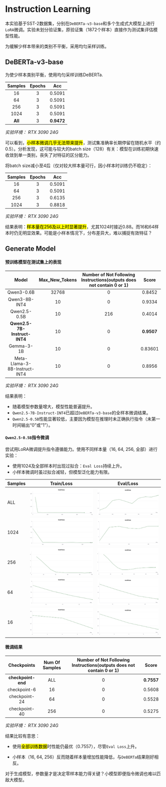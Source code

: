 # Instruction Learning

本实验基于SST-2数据集，分别在`DeBERTa-v3-base`和多个生成式大模型上进行`LoRA`微调。实验未划分验证集，原验证集（1872个样本）直接作为测试集评估模型性能。

为缓解少样本带来的类别不平衡，采用均匀采样训练。

## DeBERTa-v3-base

为使少样本类别平衡，使用均匀采样训练DeBERTa.

| Samples | Epochs |    Acc     |
| :-----: | :----: | :--------: |
|   16    |   3    |   0.5091   |
|   64    |   3    |   0.5091   |
|   256   |   3    |   0.5091   |
|  1024   |   3    |   0.5091   |
| **All** |   3    | **0.9472** |
*实验环境： RTX 3090 24G*

可以看到，<mark>小样本微调几乎无法带来提升</mark>，测试集准确率长期停留在随机水平（约0.5）。分析发现，这可能与较大的batch size（128）有关：模型在训练初期快速收敛到单一类别，丧失了对特征的区分能力。

将batch size减小至4后（仅对较大样本量可行，因小样本时训练仍不稳定）：

| Samples | Epochs |  Acc   |
| :-----: | :----: | :----: |
|   16    |   3    | 0.5091 |
|   64    |   3    | 0.5091 |
|   256   |   3    | 0.6135 |
|  1024   |   3    | 0.8818 |
*实验环境： RTX 3090 24G*

结果表明：<mark>样本量在256及以上时显著提升</mark>，尤其1024时接近0.88。而16和64样本时仍无明显效果。可能是小样本情况下，分布差异大，难以捕捉有效特征？

## Generate Model

#### 预训练模型在测试集上的表现

|             Model             | Max_New_Tokens | Number of Not Following Instructions(outputs does not contain 0 or 1) |   Score    |
| :---------------------------: | :------------: | :----------------------------------------------------------: | :--------: |
|          Qwen3-0.6B           |     32768      |                              0                               |   0.8452   |
|         Qwen3-8B-INT4         |       10       |                              0                               |   0.9334   |
|         Qwen2.5-0.5B          |       10       |                             216                              |   0.4014   |
| **Qwen2.5-7B-Instruct-INT4**  |       10       |                              0                               | **0.9507** |
|          Gemma-3-1B           |       10       |                              0                               |  0.83601   |
| Meta-Llama-3-8B-Instruct-INT4 |       10       |                              0                               |   0.8956   |
*实验环境： RTX 3090 24G*

结果表明：

- 随着模型参数量增大，模型性能普遍提升。
- `Qwen2.5-7B-Instruct-INT4`已超过`DeBERTa-v3-base`的全样本微调结果。
- `Qwen2.5-0.5B`性能显著较低，主要因为模型在推理时未正确执行指令（未第一时间输出“0”或“1”）。

#### `Qwen2.5-0.5B`指令微调

尝试用LoRA微调提升指令遵循能力。使用不同样本量（16, 64, 256, 全部）进行实验：

- 使用1024及全部样本时出现过拟合：`Eval Loss`持续上升。
- 小样本微调时虽过拟合减轻，但模型泛化能力有限。

| Samples |                          Train/Loss                          |                          Eval/Loss                           |
| ------- | :----------------------------------------------------------: | :----------------------------------------------------------: |
| ALL     | ![SwanLab-Chart_2025-7-4_13_23_30](./figures/SwanLab-Chart_2025-7-4_13_23_30.png) | ![](./figures/SwanLab-Chart_2025-7-4_13_23_38.png) |
| 1024    | ![SwanLab-Chart_2025-7-4_14_03_33](./figures/SwanLab-Chart_2025-7-4_14_03_33.png) | ![SwanLab-Chart_2025-7-4_14_04_08](./figures/SwanLab-Chart_2025-7-4_14_04_08.png) |
| 256     | ![SwanLab-Chart_2025-7-4_14_04_44](./figures/SwanLab-Chart_2025-7-4_14_04_44.png) | ![SwanLab-Chart_2025-7-4_14_05_01](./figures/SwanLab-Chart_2025-7-4_14_05_01.png) |
| 64      | ![SwanLab-Chart_2025-7-4_14_05_31](./figures/SwanLab-Chart_2025-7-4_14_05_31.png) | ![SwanLab-Chart_2025-7-4_14_05_46](./figures/SwanLab-Chart_2025-7-4_14_05_46.png) |
| 16      | ![SwanLab-Chart_2025-7-4_14_06_03](./figures/SwanLab-Chart_2025-7-4_14_06_03.png) | ![SwanLab-Chart_2025-7-4_14_06_19](./figures/SwanLab-Chart_2025-7-4_14_06_19.png) |

#### 微调结果

|    Checkpoints     | Num Of Samples | Number of Not Following Instructions(outputs does not contain 0 or 1) |   Score    |
| :----------------: | :------------: | :----------------------------------------------------------: | :--------: |
| **checkpoint-end** |      ALL       |                              0                               | **0.7557** |
|    checkpoint-6    |       16       |                              0                               |   0.5608   |
|   checkpoint-24    |       64       |                              0                               |   0.5528   |
|   checkpoint-40    |      256       |                              0                               |   0.5275   |
*实验环境： RTX 3090 24G*

结果比较有意思：

- 使用<mark>全部训练数据</mark>时性能仍最优（0.7557），尽管`Eval Loss`上升。

- 小样本（16, 64, 256）反而随着样本量增加性能降低，与`DeBERTa`结果刚好相反。

对于生成模型，参数量才是决定零样本能力得关键？小模型即便指令微调也难以匹敌大模型。
